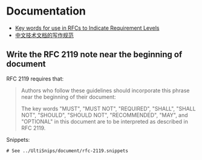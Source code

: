 # Documentation

- [Key words for use in RFCs to Indicate Requirement Levels](https://datatracker.ietf.org/doc/html/rfc2119)
- [中文技术文档的写作规范](https://github.com/ruanyf/document-style-guide)

## Write the RFC 2119 note near the beginning of document

RFC 2119 requires that:

> Authors who follow these guidelines should
> incorporate this phrase near the beginning of their document:
>
> The key words "MUST", "MUST NOT", "REQUIRED", "SHALL", "SHALL
> NOT", "SHOULD", "SHOULD NOT", "RECOMMENDED", "MAY", and
> "OPTIONAL" in this document are to be interpreted as described in
> RFC 2119.

Snippets:

```snippets { include=../UltiSnips/document/rfc-2119.snippets }
# See ../UltiSnips/document/rfc-2119.snippets
```
